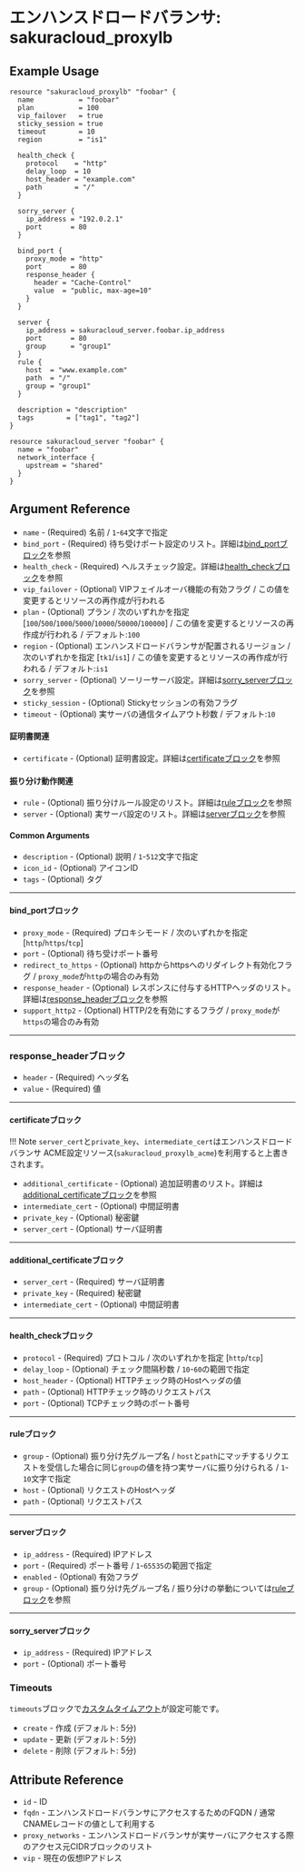 # エンハンスドロードバランサ: sakuracloud_proxylb

## Example Usage

```hcl
resource "sakuracloud_proxylb" "foobar" {
  name           = "foobar"
  plan           = 100
  vip_failover   = true
  sticky_session = true
  timeout        = 10
  region         = "is1"

  health_check {
    protocol    = "http"
    delay_loop  = 10
    host_header = "example.com"
    path        = "/"
  }

  sorry_server {
    ip_address = "192.0.2.1"
    port       = 80
  }

  bind_port {
    proxy_mode = "http"
    port       = 80
    response_header {
      header = "Cache-Control"
      value  = "public, max-age=10"
    }
  }

  server {
    ip_address = sakuracloud_server.foobar.ip_address
    port       = 80
    group      = "group1"
  }
  rule {
    host  = "www.example.com"
    path  = "/"
    group = "group1"
  }

  description = "description"
  tags        = ["tag1", "tag2"]
}

resource sakuracloud_server "foobar" {
  name = "foobar"
  network_interface {
    upstream = "shared"
  }
}
```

## Argument Reference

* `name` - (Required) 名前 / `1`-`64`文字で指定
* `bind_port` - (Required) 待ち受けポート設定のリスト。詳細は[bind_portブロック](#bind_port)を参照
* `health_check` - (Required) ヘルスチェック設定。詳細は[health_checkブロック](#health_check)を参照
* `vip_failover` - (Optional) VIPフェイルオーバ機能の有効フラグ / この値を変更するとリソースの再作成が行われる
* `plan` - (Optional) プラン / 次のいずれかを指定 [`100`/`500`/`1000`/`5000`/`10000`/`50000`/`100000`] / この値を変更するとリソースの再作成が行われる / デフォルト:`100`
* `region` - (Optional) エンハンスドロードバランサが配置されるリージョン / 次のいずれかを指定 [`tk1`/`is1`] / この値を変更するとリソースの再作成が行われる / デフォルト:`is1`
* `sorry_server` - (Optional) ソーリーサーバ設定。詳細は[sorry_serverブロック](#sorry_server)を参照
* `sticky_session` - (Optional) Stickyセッションの有効フラグ
* `timeout` - (Optional) 実サーバの通信タイムアウト秒数 / デフォルト:`10`

#### 証明書関連

* `certificate` - (Optional) 証明書設定。詳細は[certificateブロック](#certificate)を参照

#### 振り分け動作関連

* `rule` - (Optional) 振り分けルール設定のリスト。詳細は[ruleブロック](#rule)を参照
* `server` - (Optional) 実サーバ設定のリスト。詳細は[serverブロック](#server)を参照

#### Common Arguments

* `description` - (Optional) 説明 / `1`-`512`文字で指定
* `icon_id` - (Optional) アイコンID
* `tags` - (Optional) タグ

---

#### bind_portブロック

* `proxy_mode` - (Required) プロキシモード / 次のいずれかを指定 [`http`/`https`/`tcp`]
* `port` - (Optional) 待ち受けポート番号
* `redirect_to_https` - (Optional) httpからhttpsへのリダイレクト有効化フラグ / `proxy_mode`が`http`の場合のみ有効
* `response_header` - (Optional) レスポンスに付与するHTTPヘッダのリスト。詳細は[response_headerブロック](#response_header)を参照
* `support_http2` - (Optional) HTTP/2を有効にするフラグ / `proxy_mode`が`https`の場合のみ有効

---

### response_headerブロック

* `header` - (Required) ヘッダ名
* `value` - (Required) 値

---

#### certificateブロック

!!! Note
    `server_cert`と`private_key`、`intermediate_cert`はエンハンスドロードバランサ ACME設定リソース(`sakuracloud_proxylb_acme`)を利用すると上書きされます。

* `additional_certificate` - (Optional) 追加証明書のリスト。詳細は[additional_certificateブロック](#additional_certificate)を参照
* `intermediate_cert` - (Optional) 中間証明書
* `private_key` - (Optional) 秘密鍵
* `server_cert` - (Optional) サーバ証明書

---

#### additional_certificateブロック

* `server_cert` - (Required) サーバ証明書
* `private_key` - (Required) 秘密鍵
* `intermediate_cert` - (Optional) 中間証明書

---

#### health_checkブロック

* `protocol` - (Required) プロトコル / 次のいずれかを指定 [`http`/`tcp`]
* `delay_loop` - (Optional) チェック間隔秒数 / `10`-`60`の範囲で指定
* `host_header` - (Optional) HTTPチェック時のHostヘッダの値
* `path` - (Optional) HTTPチェック時のリクエストパス
* `port` - (Optional) TCPチェック時のポート番号

---

#### ruleブロック

* `group` - (Optional) 振り分け先グループ名 / `host`と`path`にマッチするリクエストを受信した場合に同じ`group`の値を持つ実サーバに振り分けられる / `1`-`10`文字で指定
* `host` - (Optional) リクエストのHostヘッダ
* `path` - (Optional) リクエストパス

---

#### serverブロック

* `ip_address` - (Required) IPアドレス
* `port` - (Required) ポート番号 / `1`-`65535`の範囲で指定
* `enabled` - (Optional) 有効フラグ
* `group` - (Optional) 振り分け先グループ名 / 振り分けの挙動については[ruleブロック](#rule)を参照 

---

#### sorry_serverブロック

* `ip_address` - (Required) IPアドレス
* `port` - (Optional) ポート番号

### Timeouts

`timeouts`ブロックで[カスタムタイムアウト](https://www.terraform.io/docs/configuration/resources.html#operation-timeouts)が設定可能です。  

* `create` - 作成 (デフォルト: 5分)
* `update` - 更新 (デフォルト: 5分)
* `delete` - 削除 (デフォルト: 5分)

## Attribute Reference

* `id` - ID
* `fqdn` - エンハンスドロードバランサにアクセスするためのFQDN / 通常CNAMEレコードの値として利用する
* `proxy_networks` - エンハンスドロードバランサが実サーバにアクセスする際のアクセス元CIDRブロックのリスト
* `vip` - 現在の仮想IPアドレス

